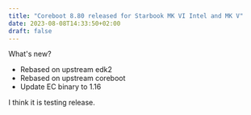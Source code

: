 ```yaml
---
title: "Coreboot 8.80 released for Starbook MK VI Intel and MK V"
date: 2023-08-08T14:33:50+02:00
draft: false
---
```


What's new?
- Rebased on upstream edk2
- Rebased on upstream coreboot
- Update EC binary to 1.16

I think it is testing release.
